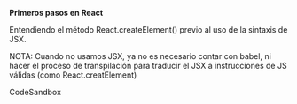 **Primeros pasos en React**

Entendiendo el método React.createElement() previo al uso de la sintaxis de JSX.

NOTA: Cuando no usamos JSX, ya no es necesario contar con babel, ni hacer el proceso de transpilación para traducir el JSX a instrucciones de JS válidas (como React.creatElement)

CodeSandbox
